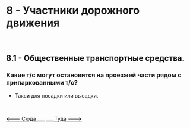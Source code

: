 <h1>8 -  Участники дорожного движения</h1>

<br>

<h2>8.1 - Общественные транспортные средства.</h2>
<h3>Какие т/с могут остановится на проезжей части рядом с припаркованными т/с?</h3>
<ul>
<li>Такси для посадки или высадки.</li>
</ul>

<br>

[<--- Сюда ___](/07%20-%20speed,%20distance%20&%20ecodriving.md)
[___ Туда --->](/09%20-%20maneuvering.md)
